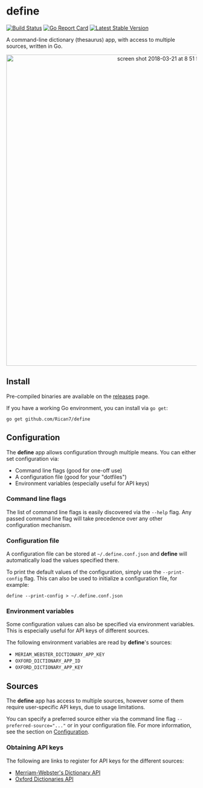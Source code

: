 # define

[![Build Status](https://travis-ci.org/Rican7/define.svg?branch=master)](https://travis-ci.org/Rican7/define)
[![Go Report Card](https://goreportcard.com/badge/Rican7/define)](http://goreportcard.com/report/Rican7/define)
[![Latest Stable Version](https://img.shields.io/github/release/Rican7/define.svg?style=flat)](https://github.com/Rican7/define/releases)

A command-line dictionary (thesaurus) app, with access to multiple sources, written in Go.

<p align="center">
    <img width="822" alt="screen shot 2018-03-21 at 8 51 54 pm" src="https://user-images.githubusercontent.com/742384/37749239-b1b2804e-2d4c-11e8-9e20-f14d1431bbaf.png">
</p>


## Install

Pre-compiled binaries are available on the [releases](https://github.com/Rican7/define/releases) page.

If you have a working Go environment, you can install via `go get`:

```shell
go get github.com/Rican7/define
```


## Configuration

The **define** app allows configuration through multiple means. You can either set configuration via:

- Command line flags (good for one-off use)
- A configuration file (good for your "dotfiles")
- Environment variables (especially useful for API keys)


### Command line flags

The list of command line flags is easily discovered via the `--help` flag. Any passed command line flag will take precedence over any other configuration mechanism.

### Configuration file

A configuration file can be stored at `~/.define.conf.json` and **define** will automatically load the values specified there.

To print the default values of the configuration, simply use the `--print-config` flag. This can also be used to initialize a configuration file, for example:

```shell
define --print-config > ~/.define.conf.json
```

### Environment variables

Some configuration values can also be specified via environment variables. This is especially useful for API keys of different sources.

The following environment variables are read by **define**'s sources:

- `MERIAM_WEBSTER_DICTIONARY_APP_KEY`
- `OXFORD_DICTIONARY_APP_ID`
- `OXFORD_DICTIONARY_APP_KEY`


## Sources

The **define** app has access to multiple sources, however some of them require user-specific API keys, due to usage limitations.

You can specify a preferred source either via the command line flag `--preferred-source="..."` or in your configuration file. For more information, see the section on [Configuration](#configuration).

### Obtaining API keys

The following are links to register for API keys for the different sources:

- [Merriam-Webster's Dictionary API](https://www.dictionaryapi.com/register/index.htm)
- [Oxford Dictionaries API](https://developer.oxforddictionaries.com/?tag=#plans)
